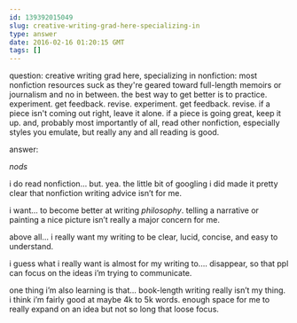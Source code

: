 ```yaml
---
id: 139392015049
slug: creative-writing-grad-here-specializing-in
type: answer
date: 2016-02-16 01:20:15 GMT
tags: []
---
```

question: creative writing grad here, specializing in nonfiction: most nonfiction resources suck as they're geared toward full-length memoirs or journalism and no in between. the best way to get better is to practice. experiment. get feedback. revise. experiment. get feedback. revise. if a piece isn't coming out right, leave it alone. if a piece is going great, keep it up. and, probably most importantly of all, read other nonfiction, especially styles you emulate, but really any and all reading is good.

answer: <p>*nods*</p><p>i do read nonfiction... but. yea. the little bit of googling i did made it pretty clear that nonfiction writing advice isn’t for me.</p><p>i want... to become better at writing *philosophy*. telling a narrative or painting a nice picture isn’t really a major concern for me.</p><p>above all... i really want my writing to be clear, lucid, concise, and easy to understand.&nbsp;</p><p>i guess what i really want is almost for my writing to.... disappear, so that ppl can focus on the ideas i’m trying to communicate.</p><p>one thing i’m also learning is that... book-length writing really isn’t my thing. i think i’m fairly good at maybe 4k to 5k words. enough space for me to really expand on an idea but not so long that loose focus.</p>